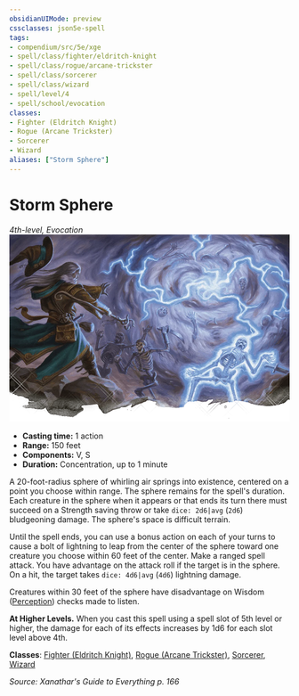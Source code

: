 ```yaml
---
obsidianUIMode: preview
cssclasses: json5e-spell
tags:
- compendium/src/5e/xge
- spell/class/fighter/eldritch-knight
- spell/class/rogue/arcane-trickster
- spell/class/sorcerer
- spell/class/wizard
- spell/level/4
- spell/school/evocation
classes:
- Fighter (Eldritch Knight)
- Rogue (Arcane Trickster)
- Sorcerer
- Wizard
aliases: ["Storm Sphere"]
---
```

# Storm Sphere
*4th-level, Evocation*  
![](4-Resources/Compendium/spells/img/storm-sphere.webp#right)  

- **Casting time:** 1 action
- **Range:** 150 feet
- **Components:** V, S
- **Duration:** Concentration, up to 1 minute

A 20-foot-radius sphere of whirling air springs into existence, centered on a point you choose within range. The sphere remains for the spell's duration. Each creature in the sphere when it appears or that ends its turn there must succeed on a Strength saving throw or take `dice: 2d6|avg` (`2d6`) bludgeoning damage. The sphere's space is difficult terrain.

Until the spell ends, you can use a bonus action on each of your turns to cause a bolt of lightning to leap from the center of the sphere toward one creature you choose within 60 feet of the center. Make a ranged spell attack. You have advantage on the attack roll if the target is in the sphere. On a hit, the target takes `dice: 4d6|avg` (`4d6`) lightning damage.

Creatures within 30 feet of the sphere have disadvantage on Wisdom ([Perception](4-Resources/Compendium/rules/skills.md#Perception)) checks made to listen.

**At Higher Levels.** When you cast this spell using a spell slot of 5th level or higher, the damage for each of its effects increases by 1d6 for each slot level above 4th.

**Classes**: [Fighter (Eldritch Knight)](4-Resources/Compendium/classes/fighter-eldritch-knight.md), [Rogue (Arcane Trickster)](4-Resources/Compendium/classes/rogue-arcane-trickster.md), [Sorcerer](4-Resources/Compendium/classes/sorcerer.md), [Wizard](4-Resources/Compendium/classes/wizard.md)

*Source: Xanathar's Guide to Everything p. 166*